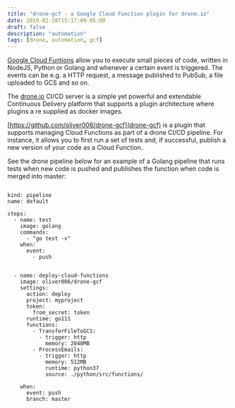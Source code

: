 ```yaml
---
title: "drone-gcf - a Google Cloud Function plugin for drone.io"
date: 2019-02-28T15:17:09-05:00
draft: false
description: "automation"
tags: [drone, automation, gcf]
---
```


[Google Cloud Funtions](https://cloud.google.com/functions/) allow you to execute small pieces of 
code, written in NodeJS, Python or Golang and whenever a certain event is triggered.
The events can be e.g. a HTTP request, a message published to PubSub, a file uploaded to GCS and so on.

The [drone.io](https://drone.io) CI/CD server is a simple yet powerful and extendable Continuous Delivery platform
that supports a plugin architecture where plugins a re supplied as docker images.


[https://github.com/oliver006/drone-gcf](drone-gcf) is a plugin that supports managing Cloud Functions as part of a 
drone CI/CD pipeline.
For instance, it allows you to first run a set of tests and, if successful, publish a new version of your code
as a Cloud Function.

See the drone pipeline below for an example of a Golang pipeline that runs tests when new code is pushed and
publishes the function when code is merged into master:

```

kind: pipeline
name: default

steps:
  - name: test
    image: golang
    commands:
      - "go test -v"
    when:
      event:
        - push


  - name: deploy-cloud-functions
    image: oliver006/drone-gcf
    settings:
      action: deploy
      project: myproject
      token:
        from_secret: token
      runtime: go111
      functions:
        - TransferFileToGCS:
          - trigger: http
            memory: 2048MB
        - ProcessEmails:
          - trigger: http
            memory: 512MB
            runtime: python37
            source: ./python/src/functions/

    when:
      event: push
      branch: master

```
